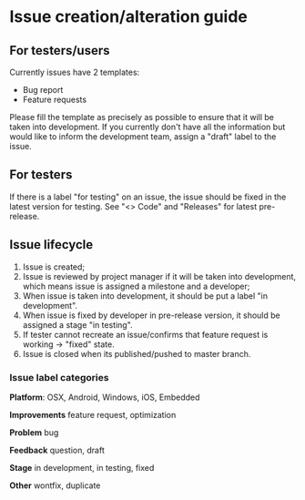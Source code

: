 # Issue creation/alteration guide

## For testers/users
Currently issues have 2 templates:
* Bug report
* Feature requests

Please fill the template as precisely as possible to ensure that it will be taken into development. If you currently don't have all the information but would like to inform the development team, assign a "draft" label to the issue.

## For testers
If there is a label "for testing" on an issue, the issue should be fixed in the latest version for testing. See "<> Code" and "Releases" for latest pre-release.
## Issue lifecycle
1. Issue is created;
2. Issue is reviewed by project manager if it will be taken into development, which means issue is assigned a milestone and a developer;
3. When issue is taken into development, it should be put a label "in development".
4. When issue is fixed by developer in pre-release version, it should be assigned a stage "in testing".
5. If tester cannot recreate an issue/confirms that feature request is working -> "fixed" state.
6. Issue is closed when its published/pushed to master branch.

### Issue label categories
**Platform**: OSX, Android, Windows, iOS, Embedded

**Improvements** feature request, optimization

**Problem** bug

**Feedback** question, draft

**Stage** in development, in testing, fixed

**Other** wontfix, duplicate

